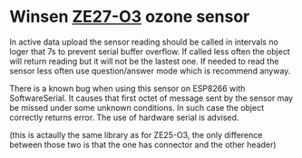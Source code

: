 # Winsen [ZE27-O3](https://www.winsen-sensor.com/sensors/o3-gas-sensor/ze27-o3.html) ozone sensor

In active data upload the sensor reading should be called in intervals no loger
that 7s to prevent serial buffer overflow. If called less often the object will
return reading but it will not be the lastest one. If needed to read the sensor
less often use question/answer mode which is recommend anyway.

There is a known bug when using this sensor on ESP8266 with SoftwareSerial. It
causes that first octet of message sent by the sensor may be missed under some
unknown conditions. In such case the object correctly returns error. The use of
hardware serial is advised.

(this is actaully the same library as for ZE25-O3, the only difference between
those two is that the one has connector and the other header)